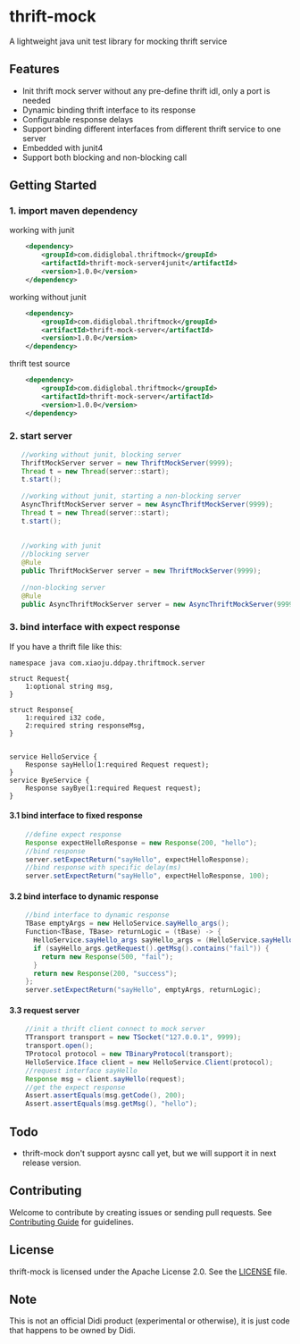 # thrift-mock    
A lightweight java unit test library for mocking thrift service

## Features
* Init thrift mock server without any pre-define thrift idl, only a port is needed
* Dynamic binding thrift interface to its response
* Configurable response delays
* Support binding different interfaces from different thrift service to one server 
* Embedded with junit4
* Support both blocking and non-blocking call

## Getting Started

### 1. import maven dependency
working with junit
```xml
    <dependency>
        <groupId>com.didiglobal.thriftmock</groupId>
        <artifactId>thrift-mock-server4junit</artifactId>
        <version>1.0.0</version>
    </dependency>
```
working without junit
```xml
    <dependency>
        <groupId>com.didiglobal.thriftmock</groupId>
        <artifactId>thrift-mock-server</artifactId>
        <version>1.0.0</version>
    </dependency>
```
thrift test source
```xml
    <dependency>
        <groupId>com.didiglobal.thriftmock</groupId>
        <artifactId>thrift-mock-server</artifactId>
        <version>1.0.0</version>
    </dependency>
```

### 2. start server 
```java
   //working without junit, blocking server
   ThriftMockServer server = new ThriftMockServer(9999);
   Thread t = new Thread(server::start);
   t.start();
   
   //working without junit, starting a non-blocking server
   AsyncThriftMockServer server = new AsyncThriftMockServer(9999);
   Thread t = new Thread(server::start);
   t.start();
 
 
   //working with junit 
   //blocking server
   @Rule
   public ThriftMockServer server = new ThriftMockServer(9999);
   
   //non-blocking server
   @Rule
   public AsyncThriftMockServer server = new AsyncThriftMockServer(9999);

```  
### 3. bind interface with expect response   
If you have a thrift file like this:

```thrift
namespace java com.xiaoju.ddpay.thriftmock.server

struct Request{
    1:optional string msg,
}

struct Response{
    1:required i32 code,
    2:required string responseMsg,
}


service HelloService {
    Response sayHello(1:required Request request);
}
service ByeService {
    Response sayBye(1:required Request request);
}
```


#### 3.1 bind interface to fixed response
```java
    //define expect response
    Response expectHelloResponse = new Response(200, "hello");
    //bind response
    server.setExpectReturn("sayHello", expectHelloResponse);
    //bind response with specific delay(ms)
    server.setExpectReturn("sayHello", expectHelloResponse, 100);
```
#### 3.2 bind interface to dynamic response
```java
    //bind interface to dynamic response 
    TBase emptyArgs = new HelloService.sayHello_args();
    Function<TBase, TBase> returnLogic = (tBase) -> {
      HelloService.sayHello_args sayHello_args = (HelloService.sayHello_args)tBase;
      if (sayHello_args.getRequest().getMsg().contains("fail")) {
        return new Response(500, "fail");
      }
      return new Response(200, "success");
    };
    server.setExpectReturn("sayHello", emptyArgs, returnLogic);
```

#### 3.3 request server
```java   
    //init a thrift client connect to mock server 
    TTransport transport = new TSocket("127.0.0.1", 9999);
    transport.open();
    TProtocol protocol = new TBinaryProtocol(transport);
    HelloService.Iface client = new HelloService.Client(protocol);
    //request interface sayHello
    Response msg = client.sayHello(request);
    //get the expect response
    Assert.assertEquals(msg.getCode(), 200);
    Assert.assertEquals(msg.getMsg(), "hello");

```
## Todo
* thrift-mock don't support aysnc call yet, but we will support it in next release version. 

## Contributing    
Welcome to contribute by creating issues or sending pull requests. See [Contributing Guide](./CONTRIBUTING.md) for guidelines.

## License        
thrift-mock is licensed under the Apache License 2.0. See the [LICENSE](./LICENSE) file.

## Note    
This is not an official Didi product (experimental or otherwise), it is just code that happens to be owned by Didi.


